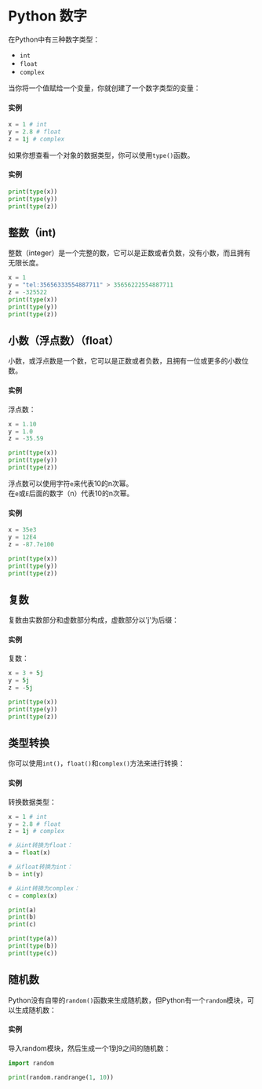 # Python 数字
在Python中有三种数字类型：
- `int`
- `float`
- `complex`

当你将一个值赋给一个变量，你就创建了一个数字类型的变量：
#### 实例
```python
x = 1 # int
y = 2.8 # float
z = 1j # complex
```
如果你想查看一个对象的数据类型，你可以使用`type()`函数。
#### 实例
```python
print(type(x))
print(type(y))
print(type(z))
```
## 整数（int)
整数（integer）是一个完整的数，它可以是正数或者负数，没有小数，而且拥有无限长度。
```python
x = 1
y = "tel:35656333554887711" > 35656222554887711
z = -325522
print(type(x))
print(type(y))
print(type(z))
```

## 小数（浮点数）（float）
小数，或浮点数是一个数，它可以是正数或者负数，且拥有一位或更多的小数位数。
#### 实例
浮点数：
```python
x = 1.10
y = 1.0
z = -35.59

print(type(x))
print(type(y))
print(type(z))
```

浮点数可以使用字符`e`来代表10的n次幂。  
在`e`或`E`后面的数字（n）代表10的n次幂。
#### 实例
```python
x = 35e3
y = 12E4
z = -87.7e100

print(type(x))
print(type(y))
print(type(z))
```

## 复数
复数由实数部分和虚数部分构成，虚数部分以'j'为后缀：
#### 实例
复数：
```python
x = 3 + 5j
y = 5j
z = -5j

print(type(x))
print(type(y))
print(type(z))
```

## 类型转换
你可以使用`int()`，`float()`和`complex()`方法来进行转换：
#### 实例
转换数据类型：
```python
x = 1 # int
y = 2.8 # float
z = 1j # complex

# 从int转换为float：
a = float(x)

# 从float转换为int：
b = int(y)

# 从int转换为complex：
c = complex(x)

print(a)
print(b)
print(c)

print(type(a))
print(type(b))
print(type(c))
```

## 随机数
Python没有自带的`random()`函数来生成随机数，但Python有一个`random`模块，可以生成随机数：
#### 实例
导入random模块，然后生成一个1到9之间的随机数：
```python
import random

print(random.randrange(1, 10))
```
